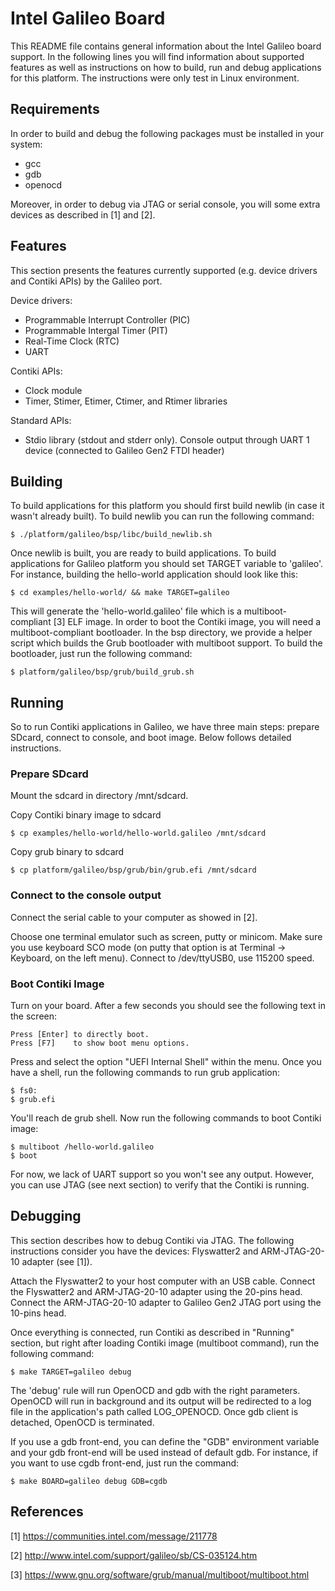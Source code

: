 Intel Galileo Board
===================

This README file contains general information about the Intel Galileo board
support. In the following lines you will find information about supported
features as well as instructions on how to build, run and debug applications
for this platform. The instructions were only test in Linux environment.

Requirements
------------

In order to build and debug the following packages must be installed in your
system:
  * gcc
  * gdb
  * openocd

Moreover, in order to debug via JTAG or serial console, you will some extra
devices as described in [1] and [2].

Features
--------

This section presents the features currently supported (e.g. device drivers
and Contiki APIs) by the Galileo port.

Device drivers:
  * Programmable Interrupt Controller (PIC)
  * Programmable Intergal Timer (PIT)
  * Real-Time Clock (RTC)
  * UART

Contiki APIs:
  * Clock module
  * Timer, Stimer, Etimer, Ctimer, and Rtimer libraries

Standard APIs:
  * Stdio library (stdout and stderr only). Console output through UART 1
    device (connected to Galileo Gen2 FTDI header)

Building
--------

To build applications for this platform you should first build newlib (in
case it wasn't already built). To build newlib you can run the following
command:
```
$ ./platform/galileo/bsp/libc/build_newlib.sh
```

Once newlib is built, you are ready to build applications. To build
applications for Galileo platform you should set TARGET variable to 'galileo'.
For instance, building the hello-world application should look like this:
```
$ cd examples/hello-world/ && make TARGET=galileo
```

This will generate the 'hello-world.galileo' file which is a multiboot-
compliant [3] ELF image. In order to boot the Contiki image, you will need
a multiboot-compliant bootloader. In the bsp directory, we provide a helper
script which builds the Grub bootloader with multiboot support. To build the
bootloader, just run the following command:
```
$ platform/galileo/bsp/grub/build_grub.sh
```

Running
-------

So to run Contiki applications in Galileo, we have three main steps:
prepare SDcard, connect to console, and boot image. Below follows
detailed instructions.

### Prepare SDcard

Mount the sdcard in directory /mnt/sdcard.

Copy Contiki binary image to sdcard
```
$ cp examples/hello-world/hello-world.galileo /mnt/sdcard
```

Copy grub binary to sdcard
```
$ cp platform/galileo/bsp/grub/bin/grub.efi /mnt/sdcard
```

### Connect to the console output

Connect the serial cable to your computer as showed in [2].

Choose one terminal emulator such as screen, putty or minicom. Make sure you
use keyboard SCO mode (on putty that option is at Terminal -> Keyboard, on
the left menu). Connect to /dev/ttyUSB0, use 115200 speed.

### Boot Contiki Image

Turn on your board. After a few seconds you should see the following text
in the screen:
```
Press [Enter] to directly boot.
Press [F7]    to show boot menu options.
```

Press <F7> and select the option "UEFI Internal Shell" within the menu. Once
you have a shell, run the following commands to run grub application:
```
$ fs0:
$ grub.efi
```

You'll reach de grub shell. Now run the following commands to boot Contiki
image:
```
$ multiboot /hello-world.galileo
$ boot
```

For now, we lack of UART support so you won't see any output. However, you can
use JTAG (see next section) to verify that the Contiki is running.

Debugging
---------

This section describes how to debug Contiki via JTAG. The following
instructions consider you have the devices: Flyswatter2 and ARM-JTAG-20-10
adapter (see [1]).

Attach the Flyswatter2 to your host computer with an USB cable. Connect the
Flyswatter2 and ARM-JTAG-20-10 adapter using the 20-pins head. Connect the
ARM-JTAG-20-10 adapter to Galileo Gen2 JTAG port using the 10-pins head.

Once everything is connected, run Contiki as described in "Running" section,
but right after loading Contiki image (multiboot command), run the following
command:
```
$ make TARGET=galileo debug
```

The 'debug' rule will run OpenOCD and gdb with the right parameters. OpenOCD
will run in background and its output will be redirected to a log file in the
application's path called LOG_OPENOCD. Once gdb client is detached, OpenOCD
is terminated.

If you use a gdb front-end, you can define the "GDB" environment
variable and your gdb front-end will be used instead of default gdb.
For instance, if you want to use cgdb front-end, just run the command:
```
$ make BOARD=galileo debug GDB=cgdb
```

References
----------

[1] https://communities.intel.com/message/211778

[2] http://www.intel.com/support/galileo/sb/CS-035124.htm

[3] https://www.gnu.org/software/grub/manual/multiboot/multiboot.html
